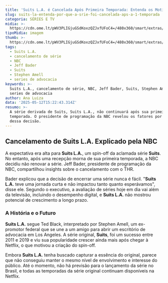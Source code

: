 ```yaml
---
title: 'Suits L.A. é Cancelada Após Primeira Temporada: Entenda os Motivos'
slug: suits-la-entenda-por-que-a-srie-foi-cancelada-aps-a-1-temporada
categoria: SÉRIES E TV
midia: >-
  https://cdn.ome.lt/pWV3PLIGjuGSdKoxzQZJxfUFoC4=/480x360/smart/extras/conteudos/omelete_THUMB_-_2025-05-12T120247.490.png
tipoMidia: imagem
thumb: >-
  https://cdn.ome.lt/pWV3PLIGjuGSdKoxzQZJxfUFoC4=/480x360/smart/extras/conteudos/omelete_THUMB_-_2025-05-12T120247.490.png
tags:
  - Suits L.A.
  - cancelamento de série
  - NBC
  - Jeff Bader
  - Suits
  - Stephen Amell
  - series de advocacia
keywords: >-
  Suits L.A., cancelamento de série, NBC, Jeff Bader, Suits, Stephen Amell,
  series de advocacia
author: Ana Luiza
data: '2025-05-12T15:22:43.314Z'
resumo: >-
  A série derivada de Suits, Suits L.A., não continuará após sua primeira
  temporada. O presidente de programação da NBC revelou os fatores por trás
  dessa decisão.
---
```


## Cancelamento de Suits L.A. Explicado pela NBC

A expectativa era alta para **Suits L.A.**, um spin-off da aclamada série **Suits**. No entanto, após uma recepção morna de sua primeira temporada, a NBC decidiu não renovar a série. Jeff Bader, presidente de programação da NBC, compartilhou insights sobre o cancelamento com o THR.

Bader explicou que a decisão de encerrar uma série nunca é fácil. "**Suits L.A.** teve uma jornada curta e não impactou tanto quanto esperávamos", disse ele. Segundo o executivo, a avaliação de séries hoje em dia vai além da televisão, incluindo o desempenho digital, e **Suits L.A.** não mostrou potencial de crescimento a longo prazo.

### A História e o Futuro

**Suits L.A.** segue Ted Black, interpretado por Stephen Amell, um ex-promotor federal que se une a um amigo para abrir um escritório de advocacia em Los Angeles. A série original, **Suits**, foi um sucesso entre 2011 e 2019 e viu sua popularidade crescer ainda mais após chegar à Netflix, o que motivou a criação do spin-off.

Embora **Suits L.A.** tenha buscado capturar a essência do original, parece que não conseguiu manter o mesmo nível de envolvimento e interesse do público. Até o momento, não há previsão para o lançamento da série no Brasil, e todas as temporadas da série original continuam disponíveis na Netflix.
